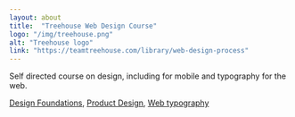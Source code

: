 ```yaml
---
layout: about
title:  "Treehouse Web Design Course"
logo: "/img/treehouse.png"
alt: "Treehouse logo"
link: "https://teamtreehouse.com/library/web-design-process"
---
```


Self directed course on design, including for mobile and typography for the web.

[Design Foundations](https://teamtreehouse.com/library/design-foundations), [Product Design](https://teamtreehouse.com/library/introduction-to-product-design), [Web typography](https://teamtreehouse.com/library/web-typography)

